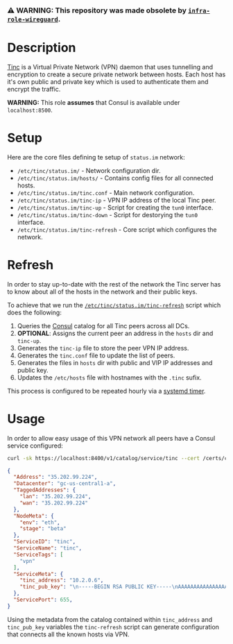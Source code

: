 ### :warning: WARNING: This repository was made obsolete by [`infra-role-wireguard`](https://github.com/status-im/infra-role-wireguard).

# Description

[Tinc](http://tinc-vpn.org/) is a Virtual Private Network (VPN) daemon that uses tunnelling and encryption to create a secure private network between hosts.
Each host has it's own public and private key which is used to authenticate them and encrypt the traffic.

__WARNING:__ This role __assumes__ that Consul is available under `localhost:8500`.

# Setup

Here are the core files defining te setup of `status.im` network:

* `/etc/tinc/status.im/` - Network configuration dir.
* `/etc/tinc/status.im/hosts/` - Contains config files for all connected hosts.
* `/etc/tinc/status.im/tinc.conf` - Main network configuration.
* `/etc/tinc/status.im/tinc-ip` - VPN IP address of the local Tinc peer.
* `/etc/tinc/status.im/tinc-up` - Script for creating the `tun0` interface.
* `/etc/tinc/status.im/tinc-down` - Script for destorying the `tun0` interface.
* `/etc/tinc/status.im/tinc-refresh` - Core script which configures the network.

# Refresh

In order to stay up-to-date with the rest of the network the Tinc server has to know about all of the hosts in the network and their public keys.

To achieve that we run the [`/etc/tinc/status.im/tinc-refresh`](/files/tinc-refresh) script which does the following:

1. Queries the [Consul](https://www.consul.io/) catalog for all Tinc peers across all DCs.
2. __OPTIONAL__: Assigns the current peer an address in the `hosts` dir and `tinc-up`.
3. Generates the `tinc-ip` file to store the peer VPN IP address.
4. Generates the `tinc.conf` file to update the list of peers.
5. Generates the files in `hosts` dir with public and VIP IP addresses and public key.
6. Updates the `/etc/hosts` file with hostnames with the `.tinc` sufix.

This process is configured to be repeated hourly via a [systemd timer](https://www.freedesktop.org/software/systemd/man/systemd.timer.html).

# Usage

In order to allow easy usage of this VPN network all peers have a Consul service configured:
```bash
curl -sk https://localhost:8400/v1/catalog/service/tinc --cert /certs/consul-client.crt --key /certs/consul-client.key  | jq '.[0]'
```
```json
{
  "Address": "35.202.99.224",
  "Datacenter": "gc-us-central1-a",
  "TaggedAddresses": {
    "lan": "35.202.99.224",
    "wan": "35.202.99.224"
  },
  "NodeMeta": {
    "env": "eth",
    "stage": "beta"
  },
  "ServiceID": "tinc",
  "ServiceName": "tinc",
  "ServiceTags": [
    "vpn"
  ],
  "ServiceMeta": {
    "tinc_address": "10.2.0.6",
    "tinc_pub_key": "\n-----BEGIN RSA PUBLIC KEY-----\nAAAAAAAAAAAAAAAAAAAAAAAAAAAAAAAAAAAAAAAAAAAAAAAAAAAAAAAAAAAAAAAA\nAAAAAAAAAAAAAAAAAAAAAAAAAAAAAAAAAAAAAAAAAAAAAAAAAAAAAAAAAAAAAAAA\nAAAAAAAAAAAAAAAAAAAAAAAAAAAAAAAAAAAAAAAAAAAAAAAAAAAAAAAAAAAAAAAA\nAAAAAAAAAAAAAAAAAAAAAAAAAAAAAAAAAAAAAAAAAAAAAAAAAAAAAAAAAAAAAAAA\nAAAAAAAAAAAAAAAAAAAAAAAAAAAAAAAAAAAAAAAAAAAAAAAAAAAAAAAAAAAAAAAA\nAAAAAAAAAAAAAAAAAAAAAAAAAAAAAAAAAAAAAAAA\n-----END RSA PUBLIC KEY-----\n"
  },
  "ServicePort": 655,
}
```

Using the metadata from the catalog contained within `tinc_address` and `tinc_pub_key` variables the `tinc-refresh` script can generate configuration that connects all the known hosts via VPN.
